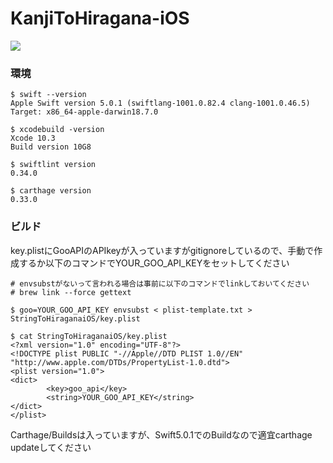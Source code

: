# KanjiToHiragana-iOS
![](https://github.com/murakamiii/KanjiToHiragana-iOS/workflows/CI/badge.svg)

### 環境
~~~
$ swift --version
Apple Swift version 5.0.1 (swiftlang-1001.0.82.4 clang-1001.0.46.5)
Target: x86_64-apple-darwin18.7.0

$ xcodebuild -version
Xcode 10.3
Build version 10G8

$ swiftlint version
0.34.0

$ carthage version
0.33.0
~~~

### ビルド
key.plistにGooAPIのAPIkeyが入っていますがgitignoreしているので、手動で作成するか以下のコマンドでYOUR_GOO_API_KEYをセットしてください
~~~
# envsubstがないって言われる場合は事前に以下のコマンドでlinkしておいてください
# brew link --force gettext

$ goo=YOUR_GOO_API_KEY envsubst < plist-template.txt > StringToHiraganaiOS/key.plist

$ cat StringToHiraganaiOS/key.plist
<?xml version="1.0" encoding="UTF-8"?>
<!DOCTYPE plist PUBLIC "-//Apple//DTD PLIST 1.0//EN" "http://www.apple.com/DTDs/PropertyList-1.0.dtd">
<plist version="1.0">
<dict>
        <key>goo_api</key>
        <string>YOUR_GOO_API_KEY</string>
</dict>
</plist>
~~~

Carthage/Buildsは入っていますが、Swift5.0.1でのBuildなので適宜carthage updateしてください
